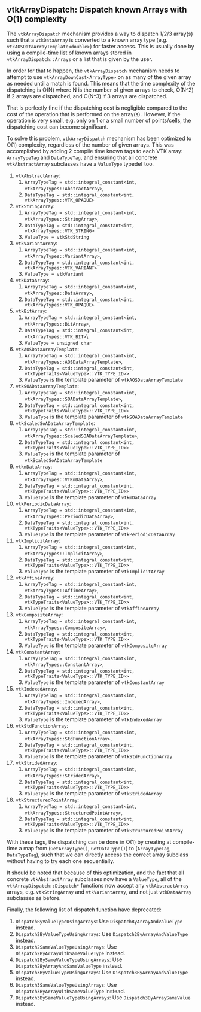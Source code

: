 ## vtkArrayDispatch: Dispatch known Arrays with O(1) complexity

The `vtkArrayDispatch` mechanism provides a way to dispatch 1/2/3 array(s) such that
a `vtkDataArray` is converted to a known array type (e.g. `vtkAOSDataArrayTemplate<double>`) for faster access.
This is usually done by using a compile-time list of known arrays stored in `vtkArrayDispatch::Arrays` or a list that is
given by the user.

In order for that to happen, the `vtkArrayDispatch` mechanism needs to attempt to use `vtkArrayDownCast<ArrayType>` on
as many of the given array as needed until a match is found. This means that the time complexity of the dispatching is
O(N) where N is the number of given arrays to check, O(N^2) if 2 arrays are dispatched, and O(N^3) if 3 arrays are
dispatched.

That is perfectly fine if the dispatching cost is negligible compared to the cost of the operation that is performed on
the array(s). However, if the operation is very small, e.g. only on 1 or a small number of points/cells, the dispatching
cost can become significant.

To solve this problem, `vtkArrayDispatch` mechanism has been optimized to O(1) complexity, regardless of the number of
given arrays. This was accomplished by adding 2 compile time known tags to each VTK array: `ArrayTypeTag` and
`DataTypeTag`, and ensuring that all concrete `vtkAbstractArray` subclasses have a `ValueType` typedef too.

1. `vtkAbstractArray`:
   1. `ArrayTypeTag = std::integral_constant<int, vtkArrayTypes::AbstractArray>`,
   2. `DataTypeTag = std::integral_constant<int, vtkArrayTypes::VTK_OPAQUE>`
2. `vtkStringArray`:
   1. `ArrayTypeTag = std::integral_constant<int, vtkArrayTypes::StringArray>`,
   2. `DataTypeTag = std::integral_constant<int, vtkArrayTypes::VTK_STRING>`
   3. `ValueType = vtkStdString`
3. `vtkVariantArray`:
   1. `ArrayTypeTag = std::integral_constant<int, vtkArrayTypes::VariantArray>`,
   2. `DataTypeTag = std::integral_constant<int, vtkArrayTypes::VTK_VARIANT>`
   3. `ValueType = vtkVariant`
4. `vtkDataArray`:
   1. `ArrayTypeTag = std::integral_constant<int, vtkArrayTypes::DataArray>`,
   2. `DataTypeTag = std::integral_constant<int, vtkArrayTypes::VTK_OPAQUE>`
5. `vtkBitArray`:
   1. `ArrayTypeTag = std::integral_constant<int, vtkArrayTypes::BitArray>`,
   2. `DataTypeTag = std::integral_constant<int, vtkArrayTypes::VTK_BIT>`\
   3. `ValueType = unsigned char`
6. `vtkAOSDataArrayTemplate`:
   1. `ArrayTypeTag = std::integral_constant<int, vtkArrayTypes::AOSDataArrayTemplate>`,
   2. `DataTypeTag = std::integral_constant<int, vtkTypeTraits<ValueType>::VTK_TYPE_ID>>`
   3. `ValueType` is the template parameter of `vtkAOSDataArrayTemplate`
7. `vtkSOADataArrayTemplate`:
   1. `ArrayTypeTag = std::integral_constant<int, vtkArrayTypes::SOADataArrayTemplate>`,
   2. `DataTypeTag = std::integral_constant<int, vtkTypeTraits<ValueType>::VTK_TYPE_ID>>`
   3. `ValueType` is the template parameter of `vtkSOADataArrayTemplate`
8. `vtkScaledSoADataArrayTemplate`:
   1. `ArrayTypeTag = std::integral_constant<int, vtkArrayTypes::ScaledSOADataArrayTemplate>`,
   2. `DataTypeTag = std::integral_constant<int, vtkTypeTraits<ValueType>::VTK_TYPE_ID>>`
   3. `ValueType` is the template parameter of `vtkScaledSoADataArrayTemplate`
9. `vtkmDataArray`:
   1. `ArrayTypeTag = std::integral_constant<int, vtkArrayTypes::VTKmDataArray>`,
   2. `DataTypeTag = std::integral_constant<int, vtkTypeTraits<ValueType>::VTK_TYPE_ID>>`
   3. `ValueType` is the template parameter of `vtkmDataArray`
10. `vtkPeriodicDataArray`:
    1. `ArrayTypeTag = std::integral_constant<int, vtkArrayTypes::PeriodicDataArray>`,
    2. `DataTypeTag = std::integral_constant<int, vtkTypeTraits<ValueType>::VTK_TYPE_ID>>`
    3. `ValueType` is the template parameter of `vtkPeriodicDataArray`
11. `vtkImplicitArray`:
    1. `ArrayTypeTag = std::integral_constant<int, vtkArrayTypes::ImplicitArray>`,
    2. `DataTypeTag = std::integral_constant<int, vtkTypeTraits<ValueType>::VTK_TYPE_ID>>`
    3. `ValueType` is the template parameter of `vtkImplicitArray`
12. `vtkAffineArray`:
    1. `ArrayTypeTag = std::integral_constant<int, vtkArrayTypes::AffineArray>`,
    2. `DataTypeTag = std::integral_constant<int, vtkTypeTraits<ValueType>::VTK_TYPE_ID>>`
    3. `ValueType` is the template parameter of `vtkAffineArray`
13. `vtkCompositeArray`:
    1. `ArrayTypeTag = std::integral_constant<int, vtkArrayTypes::CompositeArray>`,
    2. `DataTypeTag = std::integral_constant<int, vtkTypeTraits<ValueType>::VTK_TYPE_ID>>`
    3. `ValueType` is the template parameter of `vtkCompositeArray`
14. `vtkConstantArray`:
    1. `ArrayTypeTag = std::integral_constant<int, vtkArrayTypes::ConstantArray>`,
    2. `DataTypeTag = std::integral_constant<int, vtkTypeTraits<ValueType>::VTK_TYPE_ID>>`
    3. `ValueType` is the template parameter of `vtkConstantArray`
15. `vtkIndexedArray`:
    1. `ArrayTypeTag = std::integral_constant<int, vtkArrayTypes::IndexedArray>`,
    2. `DataTypeTag = std::integral_constant<int, vtkTypeTraits<ValueType>::VTK_TYPE_ID>>`
    3. `ValueType` is the template parameter of `vtkIndexedArray`
16. `vtkStdFunctionArray`:
    1. `ArrayTypeTag = std::integral_constant<int, vtkArrayTypes::StdFunctionArray>`,
    2. `DataTypeTag = std::integral_constant<int, vtkTypeTraits<ValueType>::VTK_TYPE_ID>>`
    3. `ValueType` is the template parameter of `vtkStdFunctionArray`
17. `vtkStridedArray`:
    1. `ArrayTypeTag = std::integral_constant<int, vtkArrayTypes::StridedArray>`,
    2. `DataTypeTag = std::integral_constant<int, vtkTypeTraits<ValueType>::VTK_TYPE_ID>>`
    3. `ValueType` is the template parameter of `vtkStridedArray`
18. `vtkStructuredPointArray`:
    1. `ArrayTypeTag = std::integral_constant<int, vtkArrayTypes::StructuredPointArray>`,
    2. `DataTypeTag = std::integral_constant<int, vtkTypeTraits<ValueType>::VTK_TYPE_ID>>`
    3. `ValueType` is the template parameter of `vtkStructuredPointArray`

With these tags, the dispatching can be done in O(1) by creating at compile-time a map from
(`GetArrayType()`, `GetDataType()`) to (`ArrayTypeTag`, `DataTypeTag`), such that we can directly access the correct
array subclass without having to try each one sequentially.

It should be noted that because of this optimization, and the fact that all concrete `vtkAbstractArray` subclasses now
have a `ValueType`, all of the `vtkArrayDispatch::Dispatch*` functions now accept any `vtkAbstractArray` arrays,
e.g. `vtkStringArray` and `vtkVariantArray`, and not just `vtkDataArray` subclasses as before.

Finally, the following list of dispatch function have deprecated:

1. `DispatchByValueTypeUsingArrays`: Use `DispatchByArrayAndValueType` instead.
2. `Dispatch2ByValueTypeUsingArrays`: Use `Dispatch2ByArrayAndValueType` instead.
3. `Dispatch2SameValueTypeUsingArrays`: Use `Dispatch2ByArrayWithSameValueType` instead.
4. `Dispatch2BySameValueTypeUsingArrays`: Use `Dispatch2ByArrayAndSameValueType` instead.
5. `Dispatch3ByValueTypeUsingArrays`: Use `Dispatch3ByArrayAndValueType` instead.
6. `Dispatch3SameValueTypeUsingArrays`: Use `Dispatch3ByArrayWithSameValueType` instead.
7. `Dispatch3BySameValueTypeUsingArrays`: Use `Dispatch3ByArraySameValue` instead.
